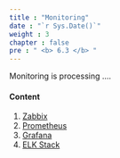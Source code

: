 ```yaml
---
title : "Monitoring"
date : "`r Sys.Date()`"
weight : 3
chapter : false
pre : " <b> 6.3 </b> "
---
```


Monitoring is processing ....

#### Content

1. [Zabbix](6.3.1-zabbix/)
2. [Prometheus](6.3.2-prometheus/)
3. [Grafana](6.3.3-grafana/)
4. [ELK Stack](6.3.4-elk/)